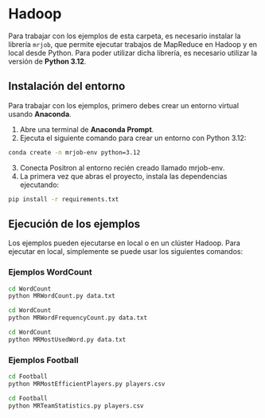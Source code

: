 # Hadoop

Para trabajar con los ejemplos de esta carpeta, es necesario instalar la librería `mrjob`, que permite ejecutar trabajos de MapReduce en Hadoop y en local desde Python. Para poder utilizar dicha librería, es necesario utilizar la versión de **Python 3.12**.

## Instalación del entorno

Para trabajar con los ejemplos, primero debes crear un entorno virtual usando **Anaconda**.

1. Abre una terminal de **Anaconda Prompt**.  
2. Ejecuta el siguiente comando para crear un entorno con Python 3.12:


```bash
conda create -n mrjob-env python=3.12
```

3. Conecta Positron al entorno recién creado llamado mrjob-env.
4. La primera vez que abras el proyecto, instala las dependencias ejecutando:

```bash
pip install -r requirements.txt
```

## Ejecución de los ejemplos

Los ejemplos pueden ejecutarse en local o en un clúster Hadoop. Para ejecutar en local, simplemente se puede usar los siguientes comandos:

### Ejemplos WordCount

```bash
cd WordCount
python MRWordCount.py data.txt
```

```bash
cd WordCount
python MRWordFrequencyCount.py data.txt
```

```bash
cd WordCount
python MRMostUsedWord.py data.txt
``` 

### Ejemplos Football

```bash
cd Football
python MRMostEfficientPlayers.py players.csv
```

```bash
cd Football
python MRTeamStatistics.py players.csv
```